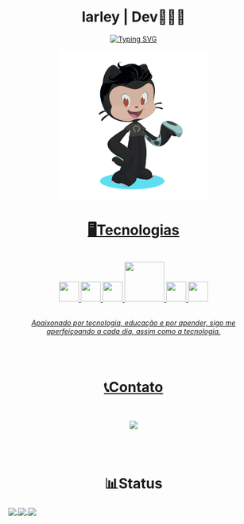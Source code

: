 
<h1 align="center">Iarley | Dev👨🏻‍💻</h1>

<p align="center">
 <a href="https://git.io/typing-svg"><img src="https://readme-typing-svg.herokuapp.com?lines=Eat;Code;Sleep;Repeat!&font=Verdana&duration=2000&pause=100&color=11B4F7&center=true&width=280&height=40" alt="Typing SVG" />
</p>

<p align="center">
    <img src="image/octocat-1723957010045.png" alt="" width="300px">
    </img>
</p>

<h1 align="center">
🖥️Tecnologias
</h1>

<div align="center" style= "display: inline_block"><br/>
    <img loading="lazy" src="https://cdn.jsdelivr.net/gh/devicons/devicon@latest/icons/html5/html5-plain.svg" height="40" width="40" />
    <img loading="lazy" src="https://cdn.jsdelivr.net/gh/devicons/devicon@latest/icons/css3/css3-plain.svg" height="40" width="40" />
    <img loading="lazy" src="https://cdn.jsdelivr.net/gh/devicons/devicon@latest/icons/javascript/javascript-plain.svg" height="40" width="40" />
    <img src="https://cdn.jsdelivr.net/gh/devicons/devicon@latest/icons/java/java-original-wordmark.svg" width="80" height="80" />
    <img loading="lazy" src="https://cdn.jsdelivr.net/gh/devicons/devicon@latest/icons/git/git-original.svg" height="40" width="40" />
    <img loading="lazy" src="https://cdn.jsdelivr.net/gh/devicons/devicon@latest/icons/python/python-original.svg" height="40" width="40" />

</div><br/>
<p align="center"><i>Apaixonado por tecnologia, educação e por apender, sigo me aperfeiçoando a cada dia, assim como a tecnologia.</i></p>

<br>
<br>

<h1 align="center">
📞Contato
</h1>

<br>

<p align="center">
    <a href="https://www.linkedin.com/in/iarley-souza"><img src="https://img.shields.io/badge/LinkedIn-0077B5?style=for-the-badge&logo=linkedin&logoColor=white" alt=""></img></a>
    <a href = "maito:iarleysouza615@gmail.com"><img loading="lazy" src="https://img.shields.io/badge/Gmail-D14836?style=for-the-badge&logo=gmail&logoColor=white" target="_blank"></a>
    <a href="https://wa.me/5511981459132?text=Ol%C3%A1,%20Iarley!%20Tudo%20bem?"><img src="https://img.shields.io/badge/WhatsApp-25D366?style=for-the-badge&logo=whatsapp&logoColor=white" alt=""></img></a>
</p>


<br>
<br>
<h1 align="center">
📊Status
</h1>

<a href="https://github.com/IarleySouza">
<img align="center" src="http://github-profile-summary-cards.vercel.app/api/cards/stats?username=IarleySouza&theme=github_dark" width="32.5%">
<img align="center" src="http://github-profile-summary-cards.vercel.app/api/cards/repos-per-language?username=IarleySouza&theme=github_dark" width="32.5%">
<img align="center" src="http://github-profile-summary-cards.vercel.app/api/cards/productive-time?username=IarleySouza&theme=github_dark&utcOffset=-3" width="32.5%"> 
</a>
<br> <br>

<div align="center" >
    <a href="https://github.com/IarleySouza"><img src="https://github-readme-stats.vercel.app/api?username=IarleySouza&show_icons=true&theme=tokyonight" alt=""></img></a>
</div>


